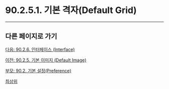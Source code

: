# 90.2.5.1. 기본 격자(Default Grid)

***

## 다른 페이지로 가기

[다음: 90.2.6. 인터페이스 (Interface)](./90-02-06-interface.md)

[이전: 90.2.5. 기본 이미지 (Default Image)](./90-02-05-default-image.md)

[부모: 90.2. 기본 설정(Preference)](./90-02-00-preference.md)

[최상위](./00-home.md)
